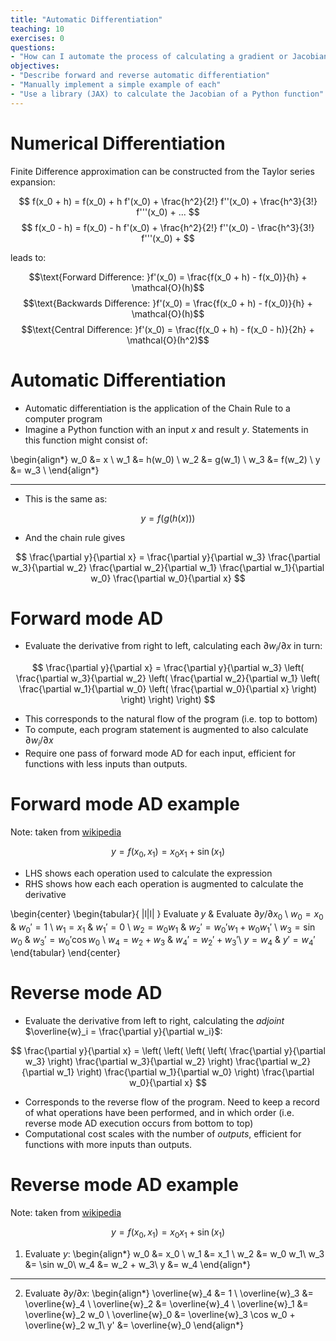 ```yaml
---
title: "Automatic Differentiation"
teaching: 10
exercises: 0
questions:
- "How can I automate the process of calculating a gradient or Jacobian?"
objectives:
- "Describe forward and reverse automatic differentiation"
- "Manually implement a simple example of each"
- "Use a library (JAX) to calculate the Jacobian of a Python function"
---
```



# Numerical Differentiation

Finite Difference approximation can be constructed from the Taylor series
expansion:

$$
f(x_0 + h) = f(x_0) + h f'(x_0) + \frac{h^2}{2!} f''(x_0) + \frac{h^3}{3!} f'''(x_0) + 
...
$$
$$
f(x_0 - h) = f(x_0) - h f'(x_0) + \frac{h^2}{2!} f''(x_0) - \frac{h^3}{3!} f'''(x_0) + 
$$

leads to:

$$\text{Forward Difference: }f'(x_0) = \frac{f(x_0 + h) - f(x_0)}{h} + \mathcal{O}(h)$$
$$\text{Backwards Difference: }f'(x_0) = \frac{f(x_0 + h) - f(x_0)}{h} + 
\mathcal{O}(h)$$
$$\text{Central Difference: }f'(x_0) = \frac{f(x_0 + h) - f(x_0 - h)}{2h} + 
\mathcal{O}(h^2)$$

# Automatic Differentiation

- Automatic differentiation is the application of the Chain Rule to a computer program
- Imagine a Python function with an input $x$ and result $y$. Statements in this 
  function might consist of:

\begin{align*}
  w_0 &= x \\
  w_1 &= h(w_0) \\
  w_2 &= g(w_1) \\
  w_3 &= f(w_2) \\
  y &= w_3 \\
\end{align*}

-------------------

- This is the same as:

$$
y = f(g(h(x)))
$$

- And the chain rule gives 


$$
\frac{\partial y}{\partial x} = \frac{\partial y}{\partial w_3} \frac{\partial 
w_3}{\partial w_2} \frac{\partial w_2}{\partial w_1} \frac{\partial w_1}{\partial w_0} 
\frac{\partial w_0}{\partial x}
$$


# Forward mode AD

- Evaluate the derivative from right to left, calculating each $\partial w_i / \partial 
  x$ in turn:

$$
\frac{\partial y}{\partial x} = \frac{\partial y}{\partial w_3} \left( \frac{\partial 
w_3}{\partial w_2} \left( \frac{\partial w_2}{\partial w_1} \left( \frac{\partial 
w_1}{\partial w_0} \left( \frac{\partial w_0}{\partial x} \right) \right) \right) 
\right)
$$

- This corresponds to the natural flow of the program (i.e. top to bottom)
- To compute, each program statement is augmented to also calculate $\partial w_i / 
  \partial x$
- Require one pass of forward mode AD for each input, efficient for functions with less 
  inputs than outputs.

# Forward mode AD example 

Note: taken from [wikipedia](https://en.wikipedia.org/wiki/Automatic_differentiation)

$$y = f(x_0, x_1) = x_0 x_1 + \sin(x_1)$$

- LHS shows each operation used to calculate the expression
- RHS shows how each each operation is augmented to calculate the derivative

\begin{center}
\begin{tabular}{ |l|l| } Evaluate $y$ & Evaluate $\partial y / \partial x_0$ \\
  $w_0 = x_0$ & $w_0' = 1$ \\ $w_1 = x_1$ & $w_1' = 0$ \\
  $w_2 = w_0 w_1$ & $w_2' = w_0' w_1 + w_0 w_1'$ \\
  $w_3 = \sin w_0$ & $w_3' = w_0' \cos w_0$ \\
  $w_4 = w_2 + w_3$ & $w_4' = w_2' + w_3'$\\
  $y = w_4$ & $y' = w_4'$
\end{tabular}
\end{center}


# Reverse mode AD

- Evaluate the derivative from left to right, calculating the *adjoint* $\overline{w}_i 
  = \frac{\partial y}{\partial w_i}$:

$$
\frac{\partial y}{\partial x} = \left( \left( \left( \left( \frac{\partial y}{\partial 
w_3} \right) \frac{\partial w_3}{\partial w_2} \right) \frac{\partial w_2}{\partial w_1} 
\right) \frac{\partial w_1}{\partial w_0} \right) \frac{\partial w_0}{\partial x}  $$

- Corresponds to the reverse flow of the program. Need to keep a record of what 
  operations have been performed, and in which order (i.e. reverse mode AD execution 
  occurs from bottom to top)
- Computational cost scales with the number of *outputs*, efficient for functions with 
  more inputs than outputs.

# Reverse mode AD example 

Note: taken from [wikipedia](https://en.wikipedia.org/wiki/Automatic_differentiation)

$$y = f(x_0, x_1) = x_0 x_1 + \sin(x_1)$$

1. Evaluate $y$:
  \begin{align*}
    w_0 &= x_0  \\
    w_1 &= x_1 \\
    w_2 &= w_0 w_1\\
    w_3 &= \sin w_0\\
    w_4 &= w_2 + w_3\\
    y &= w_4
  \end{align*}

---------------------

2. Evaluate $\partial y / \partial x$:
 \begin{align*}
   \overline{w}_4 &= 1 \\
   \overline{w}_3 &= \overline{w}_4 \\
   \overline{w}_2 &= \overline{w}_4 \\
   \overline{w}_1 &= \overline{w}_2 w_0 \\
   \overline{w}_0 &= \overline{w}_3 \cos w_0 + \overline{w}_2 w_1\\
   y' &= \overline{w}_0
  \end{align*}

